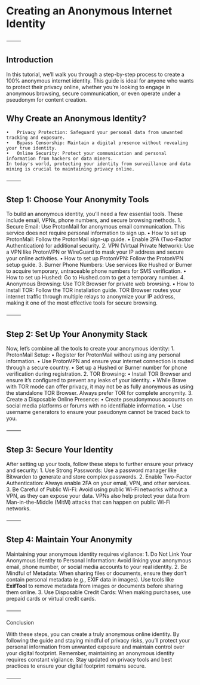# Creating an Anonymous Internet Identity

⸻

## Introduction

In this tutorial, we’ll walk you through a step-by-step process to create a 100% anonymous internet identity. This guide is ideal for anyone who wants to protect their privacy online, whether you’re looking to engage in anonymous browsing, secure communication, or even operate under a pseudonym for content creation.

## Why Create an Anonymous Identity?
	•	Privacy Protection: Safeguard your personal data from unwanted tracking and exposure.
	•	Bypass Censorship: Maintain a digital presence without revealing your true identity.
	•	Online Security: Protect your communication and personal information from hackers or data miners.
	In today's world, protecting your identity from surveillance and data mining is crucial to maintaining privacy online.

⸻

## Step 1: Choose Your Anonymity Tools

To build an anonymous identity, you’ll need a few essential tools. These include email, VPNs, phone numbers, and secure browsing methods.
	1.	Secure Email: Use ProtonMail for anonymous email communication. This service does not require personal information to sign up.
	•	How to set up ProtonMail: Follow the ProtonMail sign-up guide.
	•	Enable 2FA (Two-Factor Authentication) for additional security.
	2.	VPN (Virtual Private Network): Use a VPN like ProtonVPN or WireGuard to mask your IP address and secure your online activities.
	•	How to set up ProtonVPN: Follow the ProtonVPN setup guide.
	3.	Burner Phone Numbers: Use services like Hushed or Burner to acquire temporary, untraceable phone numbers for SMS verification.
	•	How to set up Hushed: Go to Hushed.com to get a temporary number.
	4.	Anonymous Browsing: Use TOR Browser for private web browsing.
	•	How to install TOR: Follow the TOR installation guide.
	TOR Browser routes your internet traffic through multiple relays to anonymize your IP address, making it one of the most effective tools for secure browsing.

⸻

## Step 2: Set Up Your Anonymity Stack

Now, let’s combine all the tools to create your anonymous identity:
	1.	ProtonMail Setup:
	•	Register for ProtonMail without using any personal information.
	•	Use ProtonVPN and ensure your internet connection is routed through a secure country.
	•	Set up a Hushed or Burner number for phone verification during registration.
	2.	TOR Browsing:
	•	Install TOR Browser and ensure it’s configured to prevent any leaks of your identity.
	•	While Brave with TOR mode can offer privacy, it may not be as fully anonymous as using the standalone TOR Browser. Always prefer TOR for complete anonymity.
	3.	Create a Disposable Online Presence:
	•	Create pseudonymous accounts on social media platforms or forums with no identifiable information.
	•	Use username generators to ensure your pseudonym cannot be traced back to you.

⸻

## Step 3: Secure Your Identity

After setting up your tools, follow these steps to further ensure your privacy and security:
	1.	Use Strong Passwords: Use a password manager like Bitwarden to generate and store complex passwords.
	2.	Enable Two-Factor Authentication: Always enable 2FA on your email, VPN, and other services.
	3.	Be Careful of Public Wi-Fi: Avoid using public Wi-Fi networks without a VPN, as they can expose your data.
	VPNs also help protect your data from Man-in-the-Middle (MitM) attacks that can happen on public Wi-Fi networks.

⸻

## Step 4: Maintain Your Anonymity

Maintaining your anonymous identity requires vigilance:
	1.	Do Not Link Your Anonymous Identity to Personal Information: Avoid linking your anonymous email, phone number, or social media accounts to your real identity.
	2.	Be Mindful of Metadata: When sharing files or documents, ensure they don’t contain personal metadata (e.g., EXIF data in images).
		Use tools like **ExifTool** to remove metadata from images or documents before sharing them online.
	3.	Use Disposable Credit Cards: When making purchases, use prepaid cards or virtual credit cards.

⸻

Conclusion

With these steps, you can create a truly anonymous online identity. By following the guide and staying mindful of privacy risks, you’ll protect your personal information from unwanted exposure and maintain control over your digital footprint. Remember, maintaining an anonymous identity requires constant vigilance. Stay updated on privacy tools and best practices to ensure your digital footprint remains secure.

⸻
